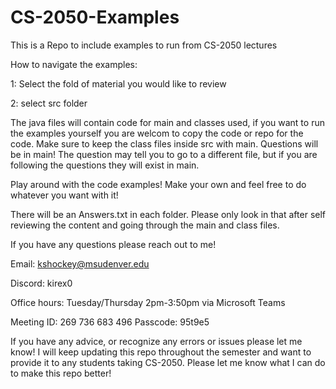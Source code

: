 # CS-2050-Examples
This is a Repo to include examples to run from CS-2050 lectures

How to navigate the examples:

1: Select the fold of material you would like to review

2: select src folder

The java files will contain code for main and classes used, if you want to run the examples yourself you are welcom to copy the code or repo for the code.
Make sure to keep the class files inside src with main. Questions will be in main! The question may tell you to go to a different file, but if you are following the questions they will exist in main.

Play around with the code examples! Make your own and feel free to do whatever you want with it!

There will be an Answers.txt in each folder. Please only look in that after self reviewing the content and going through the main and class files.

If you have any questions please reach out to me!

Email: kshockey@msudenver.edu

Discord: kirex0

Office hours: Tuesday/Thursday 2pm-3:50pm via Microsoft Teams

Meeting ID: 269 736 683 496
Passcode: 95t9e5

If you have any advice, or recognize any errors or issues please let me know! I will keep updating this repo throughout the semester and want to provide it to any students taking CS-2050. Please let me know what I can do to make this repo better! 
